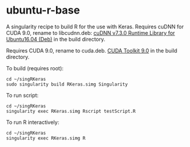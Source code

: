 # ubuntu-r-base

A singularity recipe to build R for the use with Keras. Requires cuDNN for CUDA 9.0, rename to libcudnn.deb:
[cuDNN v7.3.0 Runtime Library for Ubuntu16.04 (Deb)](https://developer.nvidia.com/rdp/cudnn-download) in the build directory.

Requires CUDA 9.0, rename to cuda.deb. [CUDA Toolkit 9.0](https://developer.nvidia.com/cuda-90-download-archive?target_os=Linux&target_arch=x86_64&target_distro=Ubuntu&target_version=1604&target_type=deblocal) in the build directory.

To build (requires root):
```
cd ~/singRKeras
sudo singularity build RKeras.simg Singularity
```

To run script:
```
cd ~/singRKeras
singularity exec RKeras.simg Rscript testScript.R
```

To run R interactively:
```
cd ~/singRKeras
singularity exec RKeras.simg R
```
